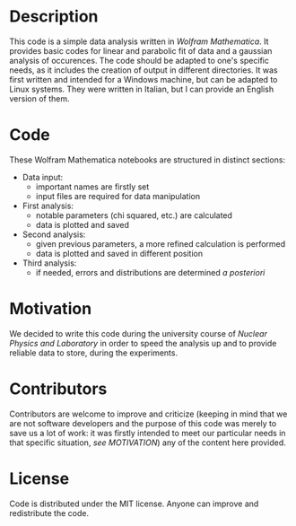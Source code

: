 # Description

This code is a simple data analysis written in *Wolfram Mathematica*.
It provides basic codes for linear and parabolic fit of data and a gaussian 
analysis of occurences. The code should be adapted to one's specific needs,
as it includes the creation of output in different directories. It was first
written and intended for a Windows machine, but can be adapted to Linux 
systems. They were written in Italian, but I can provide an English version
of them.

# Code

These Wolfram Mathematica notebooks are structured in distinct sections:
* Data input:
    * important names are firstly set
    * input files are required for data manipulation
* First analysis:
    * notable parameters (chi squared, etc.) are calculated 
    * data is plotted and saved
* Second analysis:
    * given previous parameters, a more refined calculation is performed
    * data is plotted and saved in different position
* Third analysis:
    * if needed, errors and distributions are determined *a posteriori*

# Motivation

We decided to write this code during the university course of *Nuclear 
Physics and Laboratory* in order to speed the analysis up and to provide
reliable data to store, during the experiments.

# Contributors

Contributors are welcome to improve and criticize (keeping in mind that 
we are not software developers and the purpose of this code was merely to 
save us a lot of work: it was firstly intended to meet our particular needs 
in that specific situation, *see _MOTIVATION_*) any of the content here 
provided.

# License

Code is distributed under the MIT license. Anyone can improve 
and redistribute the code.
